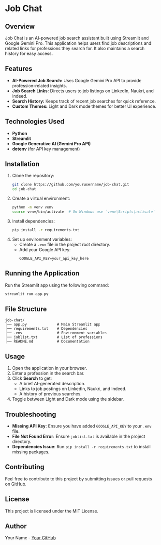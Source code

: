 # Job Chat

## Overview
Job Chat is an AI-powered job search assistant built using Streamlit and Google Gemini Pro. This application helps users find job descriptions and related links for professions they search for. It also maintains a search history for easy access.

## Features
- **AI-Powered Job Search:** Uses Google Gemini Pro API to provide profession-related insights.
- **Job Search Links:** Directs users to job listings on LinkedIn, Naukri, and Indeed.
- **Search History:** Keeps track of recent job searches for quick reference.
- **Custom Themes:** Light and Dark mode themes for better UI experience.

## Technologies Used
- **Python**
- **Streamlit**
- **Google Generative AI (Gemini Pro API)**
- **dotenv** (for API key management)

## Installation
1. Clone the repository:
   ```sh
   git clone https://github.com/yourusername/job-chat.git
   cd job-chat
   ```
2. Create a virtual environment:
   ```sh
   python -m venv venv
   source venv/bin/activate  # On Windows use `venv\Scripts\activate`
   ```
3. Install dependencies:
   ```sh
   pip install -r requirements.txt
   ```
4. Set up environment variables:
   - Create a `.env` file in the project root directory.
   - Add your Google API key:
     ```
     GOOGLE_API_KEY=your_api_key_here
     ```

## Running the Application
Run the Streamlit app using the following command:
```sh
streamlit run app.py
```

## File Structure
```
job-chat/
│── app.py              # Main Streamlit app
│── requirements.txt    # Dependencies
│── .env                # Environment variables
│── joblist.txt         # List of professions
│── README.md           # Documentation
```

## Usage
1. Open the application in your browser.
2. Enter a profession in the search bar.
3. Click **Search** to get:
   - A brief AI-generated description.
   - Links to job postings on LinkedIn, Naukri, and Indeed.
   - A history of previous searches.
4. Toggle between Light and Dark mode using the sidebar.

## Troubleshooting
- **Missing API Key:** Ensure you have added `GOOGLE_API_KEY` to your `.env` file.
- **File Not Found Error:** Ensure `joblist.txt` is available in the project directory.
- **Dependencies Issue:** Run `pip install -r requirements.txt` to install missing packages.

## Contributing
Feel free to contribute to this project by submitting issues or pull requests on GitHub.

## License
This project is licensed under the MIT License.

## Author
Your Name - [Your GitHub](https://github.com/ayushcodes404)


